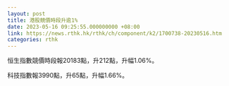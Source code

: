 ```yaml
---
layout: post
title: 港股競價時段升逾1%
date: 2023-05-16 09:25:55.000000000 +08:00
link: https://news.rthk.hk/rthk/ch/component/k2/1700738-20230516.htm
categories: rthk
---
```


恒生指數競價時段報20183點，升212點，升幅1.06%。

科技指數報3990點，升65點，升幅1.66%。
